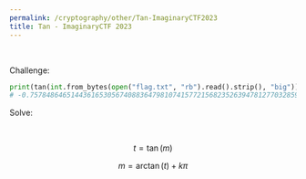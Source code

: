 ```yaml
---
permalink: /cryptography/other/Tan-ImaginaryCTF2023
title: Tan - ImaginaryCTF 2023
---
```



<br>

Challenge:

```python
print(tan(int.from_bytes(open("flag.txt", "rb").read().strip(), "big")).n(1024))
# -0.7578486465144361653056740883647981074157721568235263947812770328593706155446273431983003083023944193451634501133844062222318380912228469321984711771640337084400211818130699382144693337133198331117688092846455855532799303682791981067718891947573941091671581719597626862194794682042719495503282817868258547714
```

Solve:

<br>

$$
t = \tan(m)
$$

$$
m = \arctan(t) + k \pi
$$
